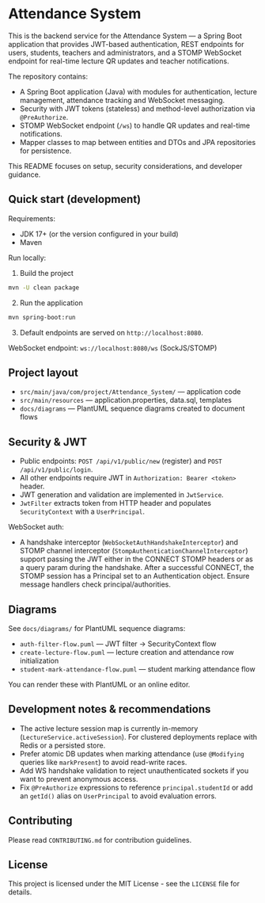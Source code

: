 # Attendance System

This is the backend service for the Attendance System — a Spring Boot application that provides JWT-based authentication, REST endpoints for users, students, teachers and administrators, and a STOMP WebSocket endpoint for real-time lecture QR updates and teacher notifications.

The repository contains:

- A Spring Boot application (Java) with modules for authentication, lecture management, attendance tracking and WebSocket messaging.
- Security with JWT tokens (stateless) and method-level authorization via `@PreAuthorize`.
- STOMP WebSocket endpoint (`/ws`) to handle QR updates and real-time notifications.
- Mapper classes to map between entities and DTOs and JPA repositories for persistence.

This README focuses on setup, security considerations, and developer guidance.

## Quick start (development)

Requirements:

- JDK 17+ (or the version configured in your build)
- Maven

Run locally:

1. Build the project

```bash
mvn -U clean package
```

2. Run the application

```bash
mvn spring-boot:run
```

3. Default endpoints are served on `http://localhost:8080`.

WebSocket endpoint: `ws://localhost:8080/ws` (SockJS/STOMP)

## Project layout

- `src/main/java/com/project/Attendance_System/` — application code
- `src/main/resources` — application.properties, data.sql, templates
- `docs/diagrams` — PlantUML sequence diagrams created to document flows

## Security & JWT

- Public endpoints: `POST /api/v1/public/new` (register) and `POST /api/v1/public/login`.
- All other endpoints require JWT in `Authorization: Bearer <token>` header.
- JWT generation and validation are implemented in `JwtService`.
- `JwtFilter` extracts token from HTTP header and populates `SecurityContext` with a `UserPrincipal`.

WebSocket auth:

- A handshake interceptor (`WebSocketAuthHandshakeInterceptor`) and STOMP channel interceptor
  (`StompAuthenticationChannelInterceptor`) support passing the JWT either in the CONNECT STOMP headers
  or as a query param during the handshake. After a successful CONNECT, the STOMP session has a Principal
  set to an Authentication object. Ensure message handlers check principal/authorities.

## Diagrams

See `docs/diagrams/` for PlantUML sequence diagrams:

- `auth-filter-flow.puml` — JWT filter -> SecurityContext flow
- `create-lecture-flow.puml` — lecture creation and attendance row initialization
- `student-mark-attendance-flow.puml` — student marking attendance flow

You can render these with PlantUML or an online editor.

## Development notes & recommendations

- The active lecture session map is currently in-memory (`LectureService.activeSession`). For clustered deployments replace with Redis or a persisted store.
- Prefer atomic DB updates when marking attendance (use `@Modifying` queries like `markPresent`) to avoid read-write races.
- Add WS handshake validation to reject unauthenticated sockets if you want to prevent anonymous access.
- Fix `@PreAuthorize` expressions to reference `principal.studentId` or add an `getId()` alias on `UserPrincipal` to avoid evaluation errors.

## Contributing

Please read `CONTRIBUTING.md` for contribution guidelines.

## License

This project is licensed under the MIT License - see the `LICENSE` file for details.
